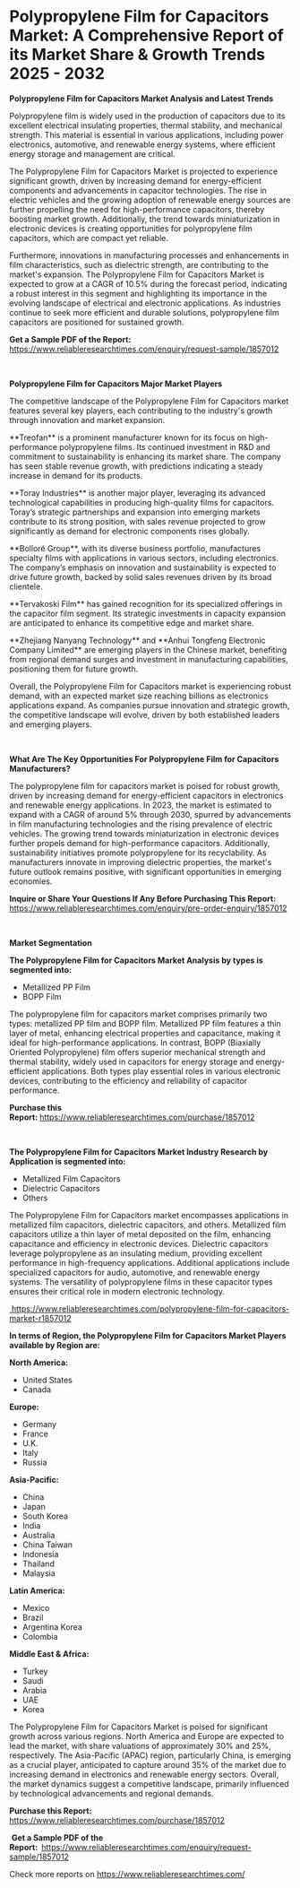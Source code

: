 <p><h1>Polypropylene Film for Capacitors Market: A Comprehensive Report of its Market Share & Growth Trends 2025 - 2032</h1></p><p><strong>Polypropylene Film for Capacitors Market Analysis and Latest Trends</strong></p>
<p><p>Polypropylene film is widely used in the production of capacitors due to its excellent electrical insulating properties, thermal stability, and mechanical strength. This material is essential in various applications, including power electronics, automotive, and renewable energy systems, where efficient energy storage and management are critical.</p><p>The Polypropylene Film for Capacitors Market is projected to experience significant growth, driven by increasing demand for energy-efficient components and advancements in capacitor technologies. The rise in electric vehicles and the growing adoption of renewable energy sources are further propelling the need for high-performance capacitors, thereby boosting market growth. Additionally, the trend towards miniaturization in electronic devices is creating opportunities for polypropylene film capacitors, which are compact yet reliable.</p><p>Furthermore, innovations in manufacturing processes and enhancements in film characteristics, such as dielectric strength, are contributing to the market's expansion. The Polypropylene Film for Capacitors Market is expected to grow at a CAGR of 10.5% during the forecast period, indicating a robust interest in this segment and highlighting its importance in the evolving landscape of electrical and electronic applications. As industries continue to seek more efficient and durable solutions, polypropylene film capacitors are positioned for sustained growth.</p></p>
<p><strong>Get a Sample PDF of the Report:&nbsp;</strong> <a href="https://www.reliableresearchtimes.com/enquiry/request-sample/1857012?utm_campaign=2182&utm_medium=2&utm_source=Github&utm_content=ia&utm_term=30012025&utm_id=polypropylene-film-for-capacitors">https://www.reliableresearchtimes.com/enquiry/request-sample/1857012</a></p>
<p>&nbsp;</p>
<p><strong>Polypropylene Film for Capacitors Major Market Players</strong></p>
<p><p>The competitive landscape of the Polypropylene Film for Capacitors market features several key players, each contributing to the industry's growth through innovation and market expansion. </p><p>**Treofan** is a prominent manufacturer known for its focus on high-performance polypropylene films. Its continued investment in R&D and commitment to sustainability is enhancing its market share. The company has seen stable revenue growth, with predictions indicating a steady increase in demand for its products.</p><p>**Toray Industries** is another major player, leveraging its advanced technological capabilities in producing high-quality films for capacitors. Toray’s strategic partnerships and expansion into emerging markets contribute to its strong position, with sales revenue projected to grow significantly as demand for electronic components rises globally.</p><p>**Bolloré Group**, with its diverse business portfolio, manufactures specialty films with applications in various sectors, including electronics. The company’s emphasis on innovation and sustainability is expected to drive future growth, backed by solid sales revenues driven by its broad clientele.</p><p>**Tervakoski Film** has gained recognition for its specialized offerings in the capacitor film segment. Its strategic investments in capacity expansion are anticipated to enhance its competitive edge and market share.</p><p>**Zhejiang Nanyang Technology** and **Anhui Tongfeng Electronic Company Limited** are emerging players in the Chinese market, benefiting from regional demand surges and investment in manufacturing capabilities, positioning them for future growth.</p><p>Overall, the Polypropylene Film for Capacitors market is experiencing robust demand, with an expected market size reaching billions as electronics applications expand. As companies pursue innovation and strategic growth, the competitive landscape will evolve, driven by both established leaders and emerging players.</p></p>
<p>&nbsp;</p>
<p><strong>What Are The Key Opportunities For Polypropylene Film for Capacitors Manufacturers?</strong></p>
<p><p>The polypropylene film for capacitors market is poised for robust growth, driven by increasing demand for energy-efficient capacitors in electronics and renewable energy applications. In 2023, the market is estimated to expand with a CAGR of around 5% through 2030, spurred by advancements in film manufacturing technologies and the rising prevalence of electric vehicles. The growing trend towards miniaturization in electronic devices further propels demand for high-performance capacitors. Additionally, sustainability initiatives promote polypropylene for its recyclability. As manufacturers innovate in improving dielectric properties, the market's future outlook remains positive, with significant opportunities in emerging economies.</p></p>
<p><strong>Inquire or Share Your Questions If Any Before Purchasing This Report:</strong> <a href="https://www.reliableresearchtimes.com/enquiry/pre-order-enquiry/1857012?utm_campaign=2182&utm_medium=2&utm_source=Github&utm_content=ia&utm_term=30012025&utm_id=polypropylene-film-for-capacitors">https://www.reliableresearchtimes.com/enquiry/pre-order-enquiry/1857012</a></p>
<p>&nbsp;</p>
<p><strong>Market Segmentation</strong></p>
<p><strong>The Polypropylene Film for Capacitors Market Analysis by types is segmented into:</strong></p>
<p><ul><li>Metallized PP Film</li><li>BOPP Film</li></ul></p>
<p><p>The polypropylene film for capacitors market comprises primarily two types: metallized PP film and BOPP film. Metallized PP film features a thin layer of metal, enhancing electrical properties and capacitance, making it ideal for high-performance applications. In contrast, BOPP (Biaxially Oriented Polypropylene) film offers superior mechanical strength and thermal stability, widely used in capacitors for energy storage and energy-efficient applications. Both types play essential roles in various electronic devices, contributing to the efficiency and reliability of capacitor performance.</p></p>
<p><strong>Purchase this Report:&nbsp;</strong><a href="https://www.reliableresearchtimes.com/purchase/1857012?utm_campaign=2182&utm_medium=2&utm_source=Github&utm_content=ia&utm_term=30012025&utm_id=polypropylene-film-for-capacitors">https://www.reliableresearchtimes.com/purchase/1857012</a></p>
<p>&nbsp;</p>
<p><strong>The Polypropylene Film for Capacitors Market Industry Research by Application is segmented into:</strong></p>
<p><ul><li>Metallized Film Capacitors</li><li>Dielectric Capacitors</li><li>Others</li></ul></p>
<p><p>The Polypropylene Film for Capacitors market encompasses applications in metallized film capacitors, dielectric capacitors, and others. Metallized film capacitors utilize a thin layer of metal deposited on the film, enhancing capacitance and efficiency in electronic devices. Dielectric capacitors leverage polypropylene as an insulating medium, providing excellent performance in high-frequency applications. Additional applications include specialized capacitors for audio, automotive, and renewable energy systems. The versatility of polypropylene films in these capacitor types ensures their critical role in modern electronic technology.</p></p>
<p><a href="https://www.reliableresearchtimes.com/polypropylene-film-for-capacitors-market-r1857012?utm_campaign=2182&utm_medium=2&utm_source=Github&utm_content=ia&utm_term=30012025&utm_id=polypropylene-film-for-capacitors">&nbsp;https://www.reliableresearchtimes.com/polypropylene-film-for-capacitors-market-r1857012</a></p>
<p><strong>In terms of Region, the Polypropylene Film for Capacitors Market Players available by Region are:</strong></p>
<p>
    <p> <strong> North America: </strong>
        <ul>
            <li>United States</li>
            <li>Canada</li>
        </ul>
        </p> 
    <p> <strong> Europe: </strong>
        <ul>
            <li>Germany</li>
            <li>France</li>
            <li>U.K.</li>
            <li>Italy</li>
            <li>Russia</li>
        </ul>
        </p> 
    <p> <strong> Asia-Pacific: </strong>
        <ul>
            <li>China</li>
            <li>Japan</li>
            <li>South Korea</li>
            <li>India</li>
            <li>Australia</li>
            <li>China Taiwan</li>
            <li>Indonesia</li>
            <li>Thailand</li>
            <li>Malaysia</li>
        </ul>
        </p> 
    <p> <strong> Latin America: </strong>
        <ul>
            <li>Mexico</li>
            <li>Brazil</li>
            <li>Argentina Korea</li>
            <li>Colombia</li>
        </ul>
        </p> 
    <p> <strong> Middle East & Africa: </strong>
        <ul>
            <li>Turkey</li>
            <li>Saudi</li>
            <li>Arabia</li>
            <li>UAE</li>
            <li>Korea</li>
        </ul>
    </p>
    </p>
<p><p>The Polypropylene Film for Capacitors Market is poised for significant growth across various regions. North America and Europe are expected to lead the market, with share valuations of approximately 30% and 25%, respectively. The Asia-Pacific (APAC) region, particularly China, is emerging as a crucial player, anticipated to capture around 35% of the market due to increasing demand in electronics and renewable energy sectors. Overall, the market dynamics suggest a competitive landscape, primarily influenced by technological advancements and regional demands.</p></p>
<p><strong>Purchase this Report: </strong><a href="https://www.reliableresearchtimes.com/purchase/1857012?utm_campaign=2182&utm_medium=2&utm_source=Github&utm_content=ia&utm_term=30012025&utm_id=polypropylene-film-for-capacitors">https://www.reliableresearchtimes.com/purchase/1857012</a></p>
<p>&nbsp;<strong>Get a Sample PDF of the Report:&nbsp;&nbsp;</strong><a href="https://www.reliableresearchtimes.com/enquiry/request-sample/1857012?utm_campaign=2182&utm_medium=2&utm_source=Github&utm_content=ia&utm_term=30012025&utm_id=polypropylene-film-for-capacitors">https://www.reliableresearchtimes.com/enquiry/request-sample/1857012</a></p>
<p><strong></strong></p>
<p>Check more reports on <a href="https://www.reliableresearchtimes.com/?utm_campaign=2182&utm_medium=2&utm_source=Github&utm_content=ia&utm_term=30012025&utm_id=polypropylene-film-for-capacitors">https://www.reliableresearchtimes.com/</a></p>